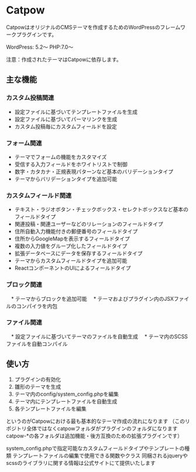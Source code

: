 # Catpow

CatpowはオリジナルのCMSテーマを作成するためのWordPressのフレームワークプラグインです。

WordPress: 5.2〜
PHP:7.0〜

注意：作成されたテーマはCatpowに依存します。


主な機能
---

### カスタム投稿関連

 * 設定ファイルに基づいてテンプレートファイルを生成
 * 設定ファイルに基づいてパーマリンクを生成
 * カスタム投稿毎にカスタムフィールドを設定
 
### フォーム関連

 * テーマでフォームの機能をカスタマイズ
 * 受信する入力フィールドをホワイトリストで制御
 * 数字・カタカナ・正規表現パターンなど基本のバリデーションタイプ
 * テーマからバリデーションタイプを追加可能
 
### カスタムフィールド関連

 * テキスト・ラジオボタン・チェックボックス・セレクトボックスなど基本のフィールドタイプ
 * 関連投稿・関連ユーザーなどのリレーションのフィールドタイプ
 * 住所自動入力機能付きの郵便番号のフィールドタイプ
 * 住所からGoogleMapを表示するフィールドタイプ
 * 複数の入力値をグループ化したフィールドタイプ
 * 拡張データベースにデータを保存するフィールドタイプ
 * テーマからカスタムフィールドタイプを追加可能
 * ReactコンポーネントのUIによるフィールドタイプ
 
### ブロック関連

　* テーマからブロックを追加可能
　* テーマおよびプラグイン内のJSXファイルのコンパイラを内包
 
### ファイル関連

　* 設定ファイルに基づいてテーマのファイルを自動生成
　* テーマ内のSCSSファイルを自動コンパイル

使い方
---

1. プラグインの有効化　
1. 雛形のテーマを生成
1. テーマ内のconfig/system_config.phpを編集
1. テーマ内にテンプレートファイルを自動生成
1. 各テンプレートファイルを編集

というのがCatpowにおける最も基本的なテーマ作成の流れになります
（このリポジトリ全体ではなくcatpowフォルダがプラグインのフォルダになります
catpow-*の各フォルダは追加機能・後方互換のための拡張プラグインです）

system_config.phpで指定可能なカスタムフィールドタイプやテンプレートの種類
テンプレートファイルの編集で使用できる関数やクラス
同梱されるjqueryやscssのライブラリに関する情報は公式サイトにて提供いたします
